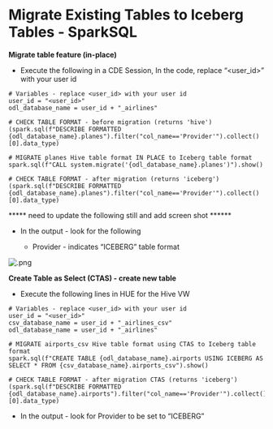 # Migrate Existing Tables to Iceberg Tables - SparkSQL

**Migrate table feature (in-place)**

- Execute the following in a CDE Session, In the code, replace “<user\_id>”  with your user id 


```
# Variables - replace <user_id> with your user id
user_id = "<user_id>"
odl_database_name = user_id + "_airlines"

# CHECK TABLE FORMAT - before migration (returns 'hive')
(spark.sql(f"DESCRIBE FORMATTED {odl_database_name}.planes").filter("col_name=='Provider'").collect()[0].data_type)

# MIGRATE planes Hive table format IN PLACE to Iceberg table format
spark.sql(f"CALL system.migrate('{odl_database_name}.planes')").show()

# CHECK TABLE FORMAT - after migration (returns 'iceberg')
(spark.sql(f"DESCRIBE FORMATTED {odl_database_name}.planes").filter("col_name=='Provider'").collect()[0].data_type)

```

***** need to update the following still and add screen shot ******

- In the output - look for the following

  - Provider - indicates “ICEBERG” table format


![.png](../../images/.png)


**Create Table as Select (CTAS) - create new table**

- Execute the following lines in HUE for the Hive VW

```
# Variables - replace <user_id> with your user id
user_id = "<user_id>"
csv_database_name = user_id + "_airlines_csv"
odl_database_name = user_id + "_airlines"

# MIGRATE airports_csv Hive table format using CTAS to Iceberg table format
spark.sql(f"CREATE TABLE {odl_database_name}.airports USING ICEBERG AS SELECT * FROM {csv_database_name}.airports_csv").show()

# CHECK TABLE FORMAT - after migration CTAS (returns 'iceberg')
(spark.sql(f"DESCRIBE FORMATTED {odl_database_name}.airports").filter("col_name=='Provider'").collect()[0].data_type)

```

- In the output - look for Provider to be set to “ICEBERG”

